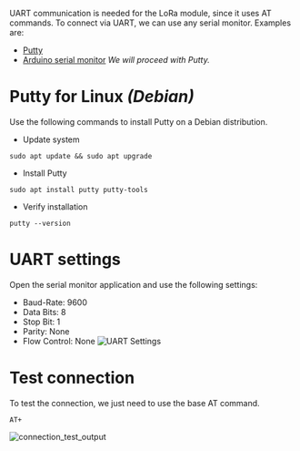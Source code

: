 UART communication is needed for the LoRa module, since it uses AT commands. To connect via UART, we can use any serial monitor. Examples are:
- [Putty](https://www.chiark.greenend.org.uk/~sgtatham/putty/latest.html)
- [Arduino serial monitor](https://www.arduino.cc/en/software)
*We will proceed with Putty.*
# Putty for Linux *(Debian)*
Use the following commands to install Putty on a Debian distribution.
- Update system
```
sudo apt update && sudo apt upgrade
```
- Install Putty
```
sudo apt install putty putty-tools
```
- Verify installation
```
putty --version
```
# UART settings
Open the serial monitor application and use the following settings:
- Baud-Rate:     9600
- Data Bits:        8
- Stop Bit:          1
- Parity:             None
- Flow Control: None
![UART Settings](/SSR_Portfolio/Images/LoRa/putty_uart_settings.png)
# Test connection
To test the connection, we just need to use the base AT command.
```
AT+
```
![connection_test_output]()